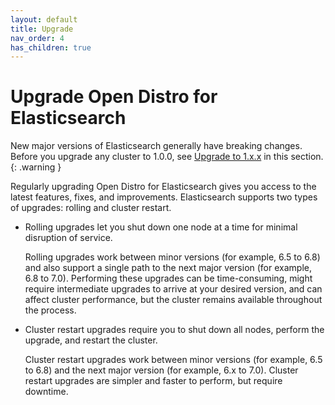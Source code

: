 ```yaml
---
layout: default
title: Upgrade
nav_order: 4
has_children: true
---
```


# Upgrade Open Distro for Elasticsearch

New major versions of Elasticsearch generally have breaking changes. Before you upgrade any cluster to 1.0.0, see [Upgrade to 1.x.x](1-0-0/) in this section.
{: .warning }

Regularly upgrading Open Distro for Elasticsearch gives you access to the latest features, fixes, and improvements. Elasticsearch supports two types of upgrades: rolling and cluster restart.

- Rolling upgrades let you shut down one node at a time for minimal disruption of service.

  Rolling upgrades work between minor versions (for example, 6.5 to 6.8) and also support a single path to the next major version (for example, 6.8 to 7.0). Performing these upgrades can be time-consuming, might require intermediate upgrades to arrive at your desired version, and can affect cluster performance, but the cluster remains available throughout the process.

- Cluster restart upgrades require you to shut down all nodes, perform the upgrade, and restart the cluster.

  Cluster restart upgrades work between minor versions (for example, 6.5 to 6.8) and the next major version (for example, 6.x to 7.0). Cluster restart upgrades are simpler and faster to perform, but require downtime.
